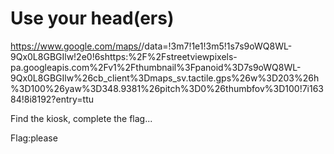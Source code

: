# Use your head(ers)

https://www.google.com/maps/<LOCATION>/data=!3m7!1e1!3m5!1s7s9oWQ8WL-9Qx0L8GBGIlw!2e0!6shttps:%2F%2Fstreetviewpixels-pa.googleapis.com%2Fv1%2Fthumbnail%3Fpanoid%3D7s9oWQ8WL-9Qx0L8GBGIlw%26cb_client%3Dmaps_sv.tactile.gps%26w%3D203%26h%3D100%26yaw%3D348.9381%26pitch%3D0%26thumbfov%3D100!7i16384!8i8192?entry=ttu

Find the kiosk, complete the flag...

Flag:<XXXXX>please
